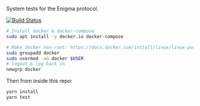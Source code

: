 System tests for the Enigma protocol.

[![Build Status](https://github.com/enigmampc/system-tests/workflows/System%20Tests/badge.svg)](https://github.com/enigmampc/system-tests/actions)

```bash
# Install docker & docker-compose
sudo apt install -y docker.io docker-compose

# Make docker non-root: https://docs.docker.com/install/linux/linux-postinstall/
sudo groupadd docker
sudo usermod -aG docker $USER
# logout & log back in
newgrp docker
```

Then from inside this repo:

```bash
yarn install
yarn test
```
